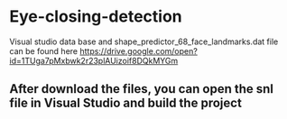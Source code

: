 # Eye-closing-detection
Visual studio data base and shape_predictor_68_face_landmarks.dat file can be found here
https://drive.google.com/open?id=1TUga7pMxbwk2r23plAUizoif8DQkMYGm

## After download the files, you can open the snl file in Visual Studio and build the project 
